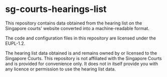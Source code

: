 # sg-courts-hearings-list

This repository contains data obtained from the hearing list on the Singapore courts' website converted into a machine-readable format.

The code and configuration files in this repository are licensed under the EUPL-1.2.

The hearing list data obtained is and remains owned by or licensed to the Singapore Courts. This repository is not affiliated with the Singapore Courts and is provided for convenience only. It does not in itself provide you with any licence or permission to use the hearing list data.
